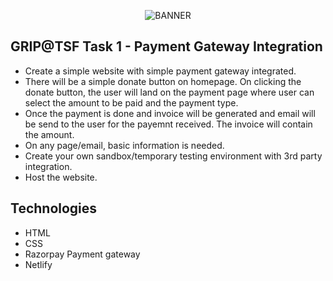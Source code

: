 <p align="center">
  <img src="https://user-images.githubusercontent.com/77505989/200897707-5162dd97-73da-4777-be9b-d2152aab0924.png" alt="BANNER" />
</p>

## GRIP@TSF Task 1 - Payment Gateway Integration
- Create a simple website with simple payment gateway integrated.
- There will be a simple donate button on homepage. On clicking the donate button, the user will land on the payment page where user can select the amount to be paid and the payment type.
- Once the payment is done and invoice will be generated and email will be send to the user for the payemnt received. The invoice will contain the amount.
- On any page/email, basic information is needed.
- Create your own sandbox/temporary testing environment with 3rd party integration.
- Host the website.

## Technologies
- HTML
- CSS
- Razorpay Payment gateway
- Netlify

